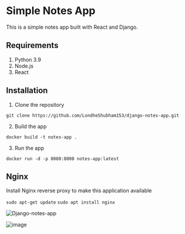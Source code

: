# Simple Notes App
This is a simple notes app built with React and Django.

## Requirements
1. Python 3.9
2. Node.js
3. React

## Installation
1. Clone the repository
```
git clone https://github.com/LondheShubham153/django-notes-app.git
```

2. Build the app
```
docker build -t notes-app .
```

3. Run the app
```
docker run -d -p 8000:8000 notes-app:latest
```

## Nginx

Install Nginx reverse proxy to make this application available

`sudo apt-get update`
`sudo apt install nginx`






![Django-notes-app](https://user-images.githubusercontent.com/125067454/234079330-1607b9da-1041-4c68-95ed-0252d000cd3c.png)
















![image](https://user-images.githubusercontent.com/125067454/234078768-1943e255-2e75-4792-8799-f3b846f1893b.png)





